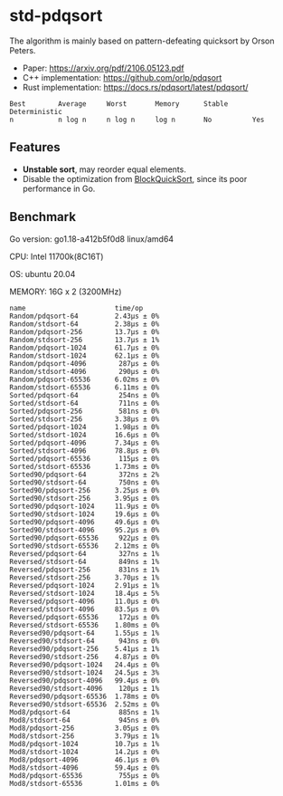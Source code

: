 # std-pdqsort

The algorithm is mainly based on pattern-defeating quicksort by Orson Peters.

- Paper: https://arxiv.org/pdf/2106.05123.pdf
- C++  implementation: https://github.com/orlp/pdqsort
- Rust implementation: https://docs.rs/pdqsort/latest/pdqsort/

```
Best        Average     Worst       Memory      Stable      Deterministic
n           n log n     n log n     log n       No          Yes
```



## Features

- **Unstable sort**, may reorder equal elements.
- Disable the optimization from [BlockQuickSort](https://dl.acm.org/doi/10.1145/3274660), since its poor performance in Go.



## Benchmark

Go version: go1.18-a412b5f0d8 linux/amd64

CPU: Intel 11700k(8C16T)

OS: ubuntu 20.04

MEMORY: 16G x 2 (3200MHz)

```text
name                      time/op
Random/pdqsort-64         2.43µs ± 0%
Random/stdsort-64         2.38µs ± 0%
Random/pdqsort-256        13.7µs ± 0%
Random/stdsort-256        13.7µs ± 1%
Random/pdqsort-1024       61.7µs ± 0%
Random/stdsort-1024       62.1µs ± 0%
Random/pdqsort-4096        287µs ± 0%
Random/stdsort-4096        290µs ± 0%
Random/pdqsort-65536      6.02ms ± 0%
Random/stdsort-65536      6.11ms ± 0%
Sorted/pdqsort-64          254ns ± 0%
Sorted/stdsort-64          711ns ± 0%
Sorted/pdqsort-256         581ns ± 0%
Sorted/stdsort-256        3.38µs ± 0%
Sorted/pdqsort-1024       1.98µs ± 0%
Sorted/stdsort-1024       16.6µs ± 0%
Sorted/pdqsort-4096       7.34µs ± 0%
Sorted/stdsort-4096       78.8µs ± 0%
Sorted/pdqsort-65536       115µs ± 0%
Sorted/stdsort-65536      1.73ms ± 0%
Sorted90/pdqsort-64        372ns ± 2%
Sorted90/stdsort-64        750ns ± 0%
Sorted90/pdqsort-256      3.25µs ± 0%
Sorted90/stdsort-256      3.95µs ± 0%
Sorted90/pdqsort-1024     11.9µs ± 0%
Sorted90/stdsort-1024     19.6µs ± 0%
Sorted90/pdqsort-4096     49.6µs ± 0%
Sorted90/stdsort-4096     95.2µs ± 0%
Sorted90/pdqsort-65536     922µs ± 0%
Sorted90/stdsort-65536    2.12ms ± 0%
Reversed/pdqsort-64        327ns ± 1%
Reversed/stdsort-64        849ns ± 1%
Reversed/pdqsort-256       831ns ± 1%
Reversed/stdsort-256      3.70µs ± 1%
Reversed/pdqsort-1024     2.91µs ± 1%
Reversed/stdsort-1024     18.4µs ± 5%
Reversed/pdqsort-4096     11.0µs ± 0%
Reversed/stdsort-4096     83.5µs ± 0%
Reversed/pdqsort-65536     172µs ± 0%
Reversed/stdsort-65536    1.80ms ± 0%
Reversed90/pdqsort-64     1.55µs ± 1%
Reversed90/stdsort-64      943ns ± 0%
Reversed90/pdqsort-256    5.41µs ± 1%
Reversed90/stdsort-256    4.87µs ± 0%
Reversed90/pdqsort-1024   24.4µs ± 0%
Reversed90/stdsort-1024   24.5µs ± 3%
Reversed90/pdqsort-4096   99.4µs ± 0%
Reversed90/stdsort-4096    120µs ± 1%
Reversed90/pdqsort-65536  1.78ms ± 0%
Reversed90/stdsort-65536  2.52ms ± 0%
Mod8/pdqsort-64            885ns ± 1%
Mod8/stdsort-64            945ns ± 0%
Mod8/pdqsort-256          3.05µs ± 0%
Mod8/stdsort-256          3.79µs ± 1%
Mod8/pdqsort-1024         10.7µs ± 1%
Mod8/stdsort-1024         14.2µs ± 0%
Mod8/pdqsort-4096         46.1µs ± 0%
Mod8/stdsort-4096         59.4µs ± 0%
Mod8/pdqsort-65536         755µs ± 0%
Mod8/stdsort-65536        1.01ms ± 0%
```

